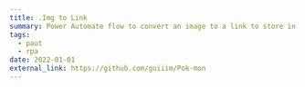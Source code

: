 ```yaml
---
title: .Img to Link
summary: Power Automate flow to convert an image to a link to store in a Sharepoint List
tags:
  - paut
  - rpa
date: 2022-01-01
external_link: https://github.com/guiiim/Pok-mon
---
```

